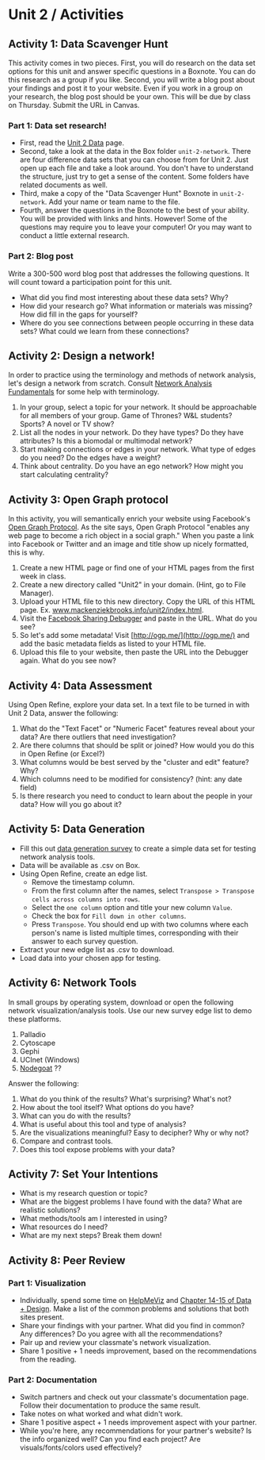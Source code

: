 # Unit 2 / Activities

## Activity 1: Data Scavenger Hunt
This activity comes in two pieces. First, you will do research on the data set options for this unit and answer specific questions in a Boxnote. You can do this research as a group if you like. Second, you will write a blog post about your findings and post it to your website. Even if you work in a group on your research, the blog post should be your own. This will be due by class on Thursday. Submit the URL in Canvas. 

### Part 1: Data set research! 
* First, read the [Unit 2 Data](unit2_data.md) page. 
* Second, take a look at the data in the Box folder `unit-2-network`. There are four difference data sets that you can choose from for Unit 2. Just open up each file and take a look around. You don't have to understand the structure, just try to get a sense of the content. Some folders have related documents as well. 
* Third, make a copy of the "Data Scavenger Hunt" Boxnote in `unit-2-network`. Add your name or team name to the file. 
* Fourth, answer the questions in the Boxnote to the best of your ability. You will be provided with links and hints. However! Some of the questions may require you to leave your computer! Or you may want to conduct a little external research. 

### Part 2: Blog post
Write a 300-500 word blog post that addresses the following questions. It will count toward a participation point for this unit. 

* What did you find most interesting about these data sets? Why? 
* How did your research go? What information or materials was missing? How did fill in the gaps for yourself? 
* Where do you see connections between people occurring in these data sets? What could we learn from these connections? 



## Activity 2: Design a network!

In order to practice using the terminology and methods of network analysis, let's design a network from scratch. Consult [Network Analysis Fundamentals](http://www.themacroscope.org/?page_id=892) for some help with terminology.  
1. In your group, select a topic for your network. It should be approachable for all members of your group. Game of Thrones? W&L students? Sports? A novel or TV show?  
2. List all the nodes in your network. Do they have types? Do they have attributes? Is this a biomodal or multimodal network?  
3. Start making connections or edges in your network. What type of edges do you need? Do the edges have a weight?  
4. Think about centrality. Do you have an ego network? How might you start calculating centrality?
 


## Activity 3: Open Graph protocol

In this activity, you will semantically enrich your website using Facebook's [Open Graph Protocol](http://ogp.me/). As the site says, Open Graph Protocol "enables any web page to become a rich object in a social graph." When you paste a link into Facebook or Twitter and an image and title show up nicely formatted, this is why.  
1. Create a new HTML page or find one of your HTML pages from the first week in class.  
2. Create a new directory called "Unit2" in your domain. \(Hint, go to File Manager\).  
3. Upload your HTML file to this new directory. Copy the URL of this HTML page. Ex. www.mackenziekbrooks.info/unit2/index.html.  
4. Visit the [Facebook Sharing Debugger](https://developers.facebook.com/tools/debug/sharing/) and paste in the URL. What do you see?  
5. So let's add some metadata! Visit [http://ogp.me/](http://ogp.me/) and add the basic metadata fields as listed to your HTML file.  
6. Upload this file to your website, then paste the URL into the Debugger again. What do you see now?

## Activity 4: Data Assessment

Using Open Refine, explore your data set. In a text file to be turned in with Unit 2 Data, answer the following:  
1. What do the "Text Facet" or "Numeric Facet" features reveal about your data? Are there outliers that need investigation?  
2. Are there columns that should be split or joined? How would you do this in Open Refine \(or Excel?\)  
3. What columns would be best served by the "cluster and edit" feature? Why?  
4. Which columns need to be modified for consistency? \(hint: any date field\)  
5. Is there research you need to conduct to learn about the people in your data? How will you go about it?

## Activity 5: Data Generation

* Fill this out [data generation survey](https://forms.gle/keb9x2rTtPK3UgLy8) to create a simple data set for testing network analysis tools. 
* Data will be available as .csv on Box. 
* Using Open Refine, create an edge list. 
  * Remove the timestamp column.
  * From the first column after the names, select ```Transpose > Transpose cells across columns into rows```.
  * Select the ```one column``` option and title your new column ```Value```. 
  * Check the box for ```Fill down in other columns```.
  * Press ```Transpose```. You should end up with two columns where each person's name is listed multiple times, corresponding with their answer to each survey question.
* Extract your new edge list as .csv to download.
* Load data into your chosen app for testing.

## Activity 6: Network Tools
In small groups by operating system, download or open the following network visualization/analysis tools. Use our new survey edge list to demo these platforms. 

1. Palladio
2. Cytoscape
3. Gephi 
4. UCInet (Windows)
5. [Nodegoat](https://nodegoat.net) ??

Answer the following: 

1. What do you think of the results? What's surprising? What's not?
2. How about the tool itself? What options do you have?
3. What can you do with the results?
4. What is useful about this tool and type of analysis?
5. Are the visualizations meaningful? Easy to decipher? Why or why not?
6. Compare and contrast tools.
7. Does this tool expose problems with your data? 


## Activity 7: Set Your Intentions

* What is my research question or topic?
* What are the biggest problems I have found with the data? What are realistic solutions?
* What methods/tools am I interested in using?
* What resources do I need?
* What are my next steps? Break them down!

## Activity 8: Peer Review

### Part 1: Visualization

* Individually, spend some time on [HelpMeViz](https://policyviz.com/helpmeviz/) and [Chapter 14-15 of Data + Design](https://infoactive.co/data-design/part04.html). Make a list of the common problems and solutions that both sites present. 
* Share your findings with your partner. What did you find in common? Any differences? Do you agree with all the recommendations? 
* Pair up and review your classmate's network visualization. 
* Share 1 positive + 1 needs improvement, based on the recommendations from the reading. 


### Part 2: Documentation

* Switch partners and check out your classmate's documentation page. Follow their documentation to produce the same result.
* Take notes on what worked and what didn't work. 
* Share 1 positive aspect + 1 needs improvement aspect with your partner. 
* While you're here, any recommendations for your partner's website? Is the info organized well? Can you find each project? Are visuals/fonts/colors used effectively? 


